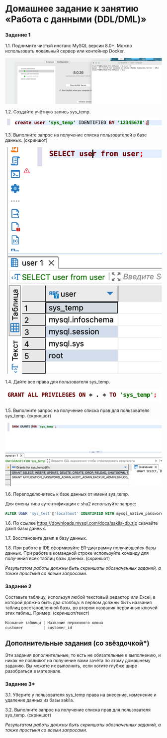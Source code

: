 # Домашнее задание к занятию «Работа с данными (DDL/DML)»


### Задание 1
1.1. Поднимите чистый инстанс MySQL версии 8.0+. Можно использовать локальный сервер или контейнер Docker.

![s1](https://github.com/svpuzin/HomeWorkNetology/blob/main/Реляционные%20базы%20данных%20и%20администрирование%20баз%20данных/Работа%20с%20данными%20(DDL-DML)/img/Снимок%20экрана%202024-06-03%20в%2015.22.45.png)

1.2. Создайте учётную запись sys_temp. 

![s2](https://github.com/svpuzin/HomeWorkNetology/blob/main/Реляционные%20базы%20данных%20и%20администрирование%20баз%20данных/Работа%20с%20данными%20(DDL-DML)/img/Снимок%20экрана%202024-06-03%20в%2015.27.48.png)

1.3. Выполните запрос на получение списка пользователей в базе данных. (скриншот)

![s3](https://github.com/svpuzin/HomeWorkNetology/blob/main/Реляционные%20базы%20данных%20и%20администрирование%20баз%20данных/Работа%20с%20данными%20(DDL-DML)/img/Снимок%20экрана%202024-06-03%20в%2015.30.11.png)

1.4. Дайте все права для пользователя sys_temp. 

![s4](https://github.com/svpuzin/HomeWorkNetology/blob/main/Реляционные%20базы%20данных%20и%20администрирование%20баз%20данных/Работа%20с%20данными%20(DDL-DML)/img/Снимок%20экрана%202024-06-03%20в%2015.42.34.png)

1.5. Выполните запрос на получение списка прав для пользователя sys_temp. (скриншот)

![s5](https://github.com/svpuzin/HomeWorkNetology/blob/main/Реляционные%20базы%20данных%20и%20администрирование%20баз%20данных/Работа%20с%20данными%20(DDL-DML)/img/Снимок%20экрана%202024-06-03%20в%2015.44.18.png)

1.6. Переподключитесь к базе данных от имени sys_temp.

Для смены типа аутентификации с sha2 используйте запрос: 
```sql
ALTER USER 'sys_test'@'localhost' IDENTIFIED WITH mysql_native_password BY 'password';
```
1.6. По ссылке https://downloads.mysql.com/docs/sakila-db.zip скачайте дамп базы данных.

1.7. Восстановите дамп в базу данных.

1.8. При работе в IDE сформируйте ER-диаграмму получившейся базы данных. При работе в командной строке используйте команду для получения всех таблиц базы данных. (скриншот)

*Результатом работы должны быть скриншоты обозначенных заданий, а также простыня со всеми запросами.*


### Задание 2
Составьте таблицу, используя любой текстовый редактор или Excel, в которой должно быть два столбца: в первом должны быть названия таблиц восстановленной базы, во втором названия первичных ключей этих таблиц. Пример: (скриншот/текст)
```
Название таблицы | Название первичного ключа
customer         | customer_id
```


## Дополнительные задания (со звёздочкой*)
Эти задания дополнительные, то есть не обязательные к выполнению, и никак не повлияют на получение вами зачёта по этому домашнему заданию. Вы можете их выполнить, если хотите глубже шире разобраться в материале.

### Задание 3*
3.1. Уберите у пользователя sys_temp права на внесение, изменение и удаление данных из базы sakila.

3.2. Выполните запрос на получение списка прав для пользователя sys_temp. (скриншот)

*Результатом работы должны быть скриншоты обозначенных заданий, а также простыня со всеми запросами.*
